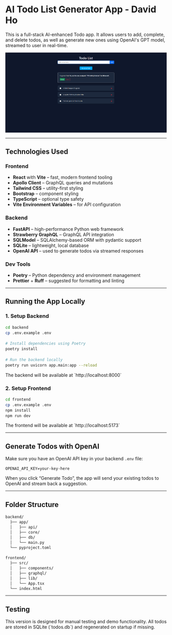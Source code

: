 # AI Todo List Generator App - David Ho

This is a full-stack AI-enhanced Todo app. It allows users to add, complete, and delete todos, as well as generate new ones using OpenAI's GPT model, streamed to user in real-time.

![AITodoList](./AITodoList.png)

---

## Technologies Used

### Frontend

- **React** with **Vite** – fast, modern frontend tooling
- **Apollo Client** – GraphQL queries and mutations
- **Tailwind CSS** – utility-first styling
- **Bootstrap** – component styling
- **TypeScript** – optional type safety
- **Vite Environment Variables** – for API configuration

### Backend

- **FastAPI** – high-performance Python web framework
- **Strawberry GraphQL** – GraphQL API integration
- **SQLModel** – SQLAlchemy-based ORM with pydantic support
- **SQLite** – lightweight, local database
- **OpenAI API** – used to generate todos via streamed responses

### Dev Tools

- **Poetry** – Python dependency and environment management
- **Prettier** + **Ruff** – suggested for formatting and linting

---

## Running the App Locally

### 1. Setup Backend

```bash
cd backend
cp .env.example .env

# Install dependencies using Poetry
poetry install

# Run the backend locally
poetry run uvicorn app.main:app --reload
```

The backend will be available at \`http://localhost:8000\`

### 2. Setup Frontend

```bash
cd frontend
cp .env.example .env
npm install
npm run dev
```

The frontend will be available at \`http://localhost:5173\`

---

## Generate Todos with OpenAI

Make sure you have an OpenAI API key in your backend `.env` file:

```env
OPENAI_API_KEY=your-key-here
```

When you click “Generate Todo”, the app will send your existing todos to OpenAI and stream back a suggestion.

---

## Folder Structure

```
backend/
  ├── app/
  │   ├── api/
  │   ├── core/
  │   ├── db/
  │   └── main.py
  └── pyproject.toml

frontend/
  ├── src/
  │   ├── components/
  │   ├── graphql/
  │   ├── lib/
  │   └── App.tsx
  └── index.html
```

---

## Testing

This version is designed for manual testing and demo functionality. All todos are stored in SQLite (\`todos.db\`) and regenerated on startup if missing.
